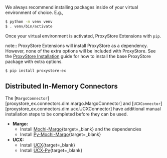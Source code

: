 We always recommend installing packages inside of your virtual environment of choice.
E.g.,
```bash
$ python -m venv venv
$ . venv/bin/activate
```

Once your virtual environment is activated, ProxyStore Extensions with `pip`.

note::
    ProxyStore Extensions will install ProxyStore as a dependency. However,
    none of the extra options will be included with ProxyStore. See the
    [ProxyStore Installation](https://docs.proxystore.dev/main/installation)
    guide for how to install the base ProxyStore package with extra options.

```bash
$ pip install proxystore-ex
```

## Distributed In-Memory Connectors

The [`MargoConnector`][proxystore_ex.connectors.dim.margo.MargoConnector] and
[`UCXConnector`][proxystore_ex.connectors.dim.ucx.UCXConnector] have additional
manual installation steps to be completed before they can be used.

* **Margo:**
    * Install [Mochi-Margo](https://github.com/mochi-hpc/mochi-margo){target=_blank} and the dependencies
    * Install [Py-Mochi-Margo](https://github.com/mochi-hpc/py-mochi-margo){target=_blank}
* **UCX:**
    * Install [UCX](https://github.com/openucx/ucx){target=_blank}
    * Install [UCX-Py](https://github.com/rapidsai/ucx-py){target=_blank}
